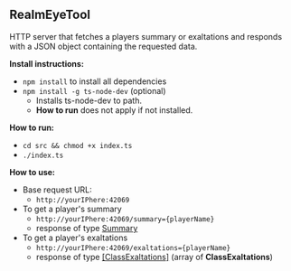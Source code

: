 ## RealmEyeTool
HTTP server that fetches a players summary or exaltations and responds with a JSON object containing the requested data.

**Install instructions:**
- `npm install` to install all dependencies
- `npm install -g ts-node-dev` (optional)
  - Installs ts-node-dev to path.
  - **How to run** does not apply if not installed.

**How to run:**
- `cd src && chmod +x index.ts`
- `./index.ts`

**How to use:**
- Base request URL:
  - `http://yourIPhere:42069`
- To get a player's summary
  - `http://yourIPhere:42069/summary={playerName}`
  - response of type [Summary](src/classes/Summary.ts)
- To get a player's exaltations
  - `http://yourIPhere:42069/exaltations={playerName}`
  - response of type [[ClassExaltations]](src/classes/ClassExaltations.ts) (array of **ClassExaltations**)
